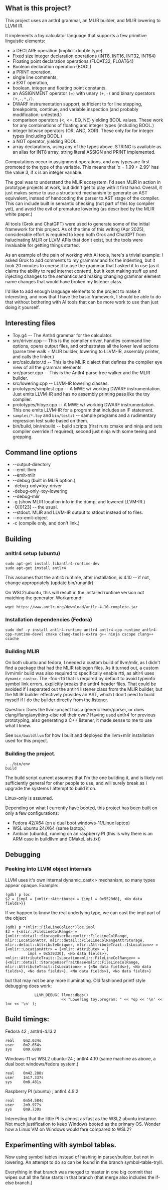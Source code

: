 ## What is this project?

This project uses an antlr4 grammar, an MLIR builder, and MLIR lowering to LLVM IR.

It implements a toy calculator language that supports a few primitive linguistic elements:

* a DECLARE operation (implicit double type)
* Fixed size integer declaration operations (INT8, INT16, INT32, INT64)
* Floating point declaration operations (FLOAT32, FLOAT64)
* Boolean declaration operation (BOOL)
* a PRINT operation,
* single line comments,
* a EXIT operation,
* boolean, integer and floating point constants.
* an ASSIGNMENT operator `(=)` with unary `(+,-)` and binary operators `(+,-,*,/)`.
* DWARF instrumentation support, sufficient to for line stepping, breakpoints, continue, and variable inspection (and probably modification: untested.)
* comparison operators (<, <=, EQ, NE) yielding BOOL values.  These work for any combinations of floating and integer types (including BOOL.)
* integer bitwise operators (OR, AND, XOR).  These only for for integer types (including BOOL.)
* a NOT operator, yielding BOOL.
* array declarations, using any of the types above.  STRING is available as an alias for INT8 array.  string literal ASSIGN and PRINT implemented.

Computations occur in assignment operations, and any types are first promoted to the type of the variable.
This means that 'x = 1.99 + 2.99' has the value 3, if x is an integer variable.

The goal was to understand the MLIR ecosystem.
I'd seen MLIR in action in prototype projects at work, but didn't get to play with it first hand.
Overall, it just makes sense to use a structured mechanism to generate an AST equivalent, instead of handcoding the parser to AST stage of the compiler.
This can include built in semantic checking (not part of this toy compiler yet), and avoid the evil of premature lowering (as described by the MLIR white paper.)

AI tools (Grok and ChatGPT) were used to generate some of the initial framework for this project.
As of the time of this writing (Apr 2025), considerable effort is required to keep both Grok and ChatGPT from halucinating MLIR or LLVM APIs that don't exist,
but the tools were invaluable for getting things started.

As an example of the pain of working with AI tools, here's a trivial example: I asked Grok to add comments to my grammar and fix the indenting, but it took 20 minutes to coerse it to use the grammar that I asked it to use (as it claims the ability to read internet content), but it kept making stuff up and injecting changes to the semantics and making changing grammar element name changes that would have broken my listener class.

I'd like to add enough language elements to the project to make it interesting, and now that I have the basic framework, I should be able to
do that without bothering with AI tools that can be more work to use than just doing it yourself.

## Interesting files

* Toy.g4            -- The Antlr4 grammar for the calculator.
* src/driver.cpp    -- This is the compiler driver, handles command line options, opens output files, and orchestrates all the lower level actions (parse tree walk + MLIR builder, lowering to LLVM-IR, assembly printer, and calls the linker.)
* src/calculator.td -- This is the MLIR dialect that defines the compiler eye view of all the grammar elements.
* src/parser.cpp    -- This is the Antlr4 parse tree walker and the MLIR builder.
* src/lowering.cpp  -- LLVM-IR lowering classes.
* prototypes/simplest.cpp  -- A MWE w/ working DWARF instrumentation.  Just emits LLVM-IR and has no assembly printing pass like the toy compiler.
* prototypes/hibye.cpp  -- A MWE w/ working DWARF instrumentation.  This one emits LLVM-IR for a program that includes an IF statement.
* `samples/*.toy` and `bin/testit` -- sample programs and a rudimentary regression test suite based on them.
* bin/build, bin/rebuild -- build scripts (first runs cmake and ninja and sets compiler override if required), second just ninja with some teeing and grepping.

## Command line options

* --output-directory
* --emit-llvm
* --emit-mlir
* --debug (built in MLIR option.)
* -debug-only=toy-driver
* -debug-only=toy-lowering
* --debug-mlir
* -g (show MLIR location info in the dump, and lowered LLVM-IR.)
* -O[0123] -- the usual.
* --stdout.  MLIR and LLVM-IR output to stdout instead of to files.
* --no-emit-object
* -c (compile only, and don't link.)

## Building

### anltlr4 setup (ubuntu)

```
sudo apt-get install libantlr4-runtime-dev
sudo apt-get install antlr4
```

This assumes that the antlr4 runtime, after installation, is 4.10 -- if not, change appropriately (update bin/runantlr)

On WSL2/ubuntu, this will result in the installed runtime version not matching the generator.  Workaround:

```
wget https://www.antlr.org/download/antlr-4.10-complete.jar
```

### Installation dependencies (Fedora)

```
sudo dnf -y install antlr4-runtime antlr4 antlr4-cpp-runtime antlr4-cpp-runtime-devel cmake clang-tools-extra g++ ninja cscope clang++ ccache
```

### Building MLIR

On both ubuntu and fedora, I needed a custom build of llvm/mlir, as I didn't find a package that had the MLIR tablegen files.
As it turned out, a custom llvm/mlir build was also required to specifically enable rtti, as altlr4 uses `dynamic_cast<>`.
The -fno-rtti that is required by default to avoid typeinfo symbol link errors, explicitly breaks the antlr4 header files.
That could be avoided if I separated out the antlr4 listener class from the MLIR builder, but the MLIR builder effectively
provides an AST, which I don't need to build myself if I do the builder directly from the listener.

Question: Does the llvm-project has a generic lexer/parser, or does clang/flang/anything-else roll their own?
Having used antlr4 for previous prototyping, also generating a C++ listener, it made sense to me to use what I knew.

See `bin/buildllvm` for how I built and deployed the llvm+mlir installation used for this project.

### Building the project.

```
. ./bin/env
build
```

The build script current assumes that I'm the one building it, and is likely not sufficiently general for other people to use, and will surely break as I upgrade the systems I attempt to build it on.

Linux-only is assumed.

Depending on what I currently have booted, this project has been built on only a few configurations:

* Fedora 42/X64 (on a dual boot windows-11/Linux laptop)
* WSL ubuntu 24/X64 (same laptop.)
* Ambian (ubuntu), running on an raspberry PI (this is why there is an ARM case in buildllvm and CMakeLists.txt)

## Debugging

### Peeking into LLVM object internals

LLVM uses it's own internal dynamic\_cast<> mechanism, so many types appear opaque.  Example:

```
(gdb) p loc
$2 = {impl = {<mlir::Attribute> = {impl = 0x5528d8}, <No data fields>}}
```

If we happen to know the real underlying type, we can cast the impl part of the object

```
(gdb) p *(mlir::FileLineColLoc*)loc.impl
$3 = {<mlir::FileLineColRange> = {<mlir::detail::StorageUserBase<mlir::FileLineColRange, mlir::LocationAttr, mlir::detail::FileLineColRangeAttrStorage, mlir::detail::AttributeUniquer, mlir::AttributeTrait::IsLocation>> = {<mlir::LocationAttr> = {<mlir::Attribute> = {
          impl = 0x539330}, <No data fields>}, <mlir::AttributeTrait::IsLocation<mlir::FileLineColRange>> = {<mlir::detail::StorageUserTraitBase<mlir::FileLineColRange, mlir::AttributeTrait::IsLocation>> = {<No data fields>}, <No data fields>}, <No data fields>}, <No data fields>}, <No data fields>}
```

but that may not be any more illuminating.  Old fashioned printf style debugging does work:

```
             LLVM_DEBUG( llvm::dbgs()
                         << "Lowering toy.program: " << *op << '\n' << loc << '\n' );
```


## Build timings:

Fedora 42 ; antlr4-4.13.2
```
real    0m2.034s
user    0m2.654s
sys     0m0.688s
```

Windows-11 w/ WSL2 ubuntu-24 ; antlr4 4.10 (same machine as above, a dual boot windows/fedora system.)
```
real    0m42.288s
user    1m17.337s
sys     0m8.481s
```

Raspberry PI (ubuntu) ; antlr4 4.9.2
```
real    0m54.584s
user    2m9.977s
sys     0m9.730s
```

Interesting that the little PI is almost as fast as the WSL2 ubuntu instance.  Not much justification to keep Windows booted as the primary OS.  Wonder how a Linux VM on Windows would fare compared to WSL2?

## Experimenting with symbol tables.

Now using symbol tables instead of hashing in parser/builder, but not in lowering.  An attempt to do so can be found in the branch symbol-table-tryII.

Everything in that branch was merged to master in one big commit that wipes out all the false starts in that branch (that merge also includes the if-else branch.)
